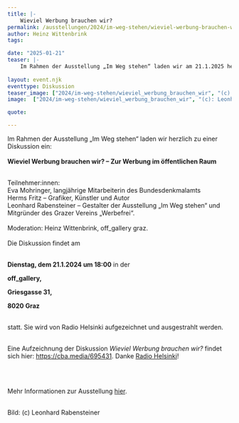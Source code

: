 ```yaml
---
title: |-
    Wieviel Werbung brauchen wir?
permalink: /ausstellungen/2024/im-weg-stehen/wieviel-werbung-brauchen-wir/
author: Heinz Wittenbrink
tags:

date: "2025-01-21"
teaser: |-
    Im Rahmen der Ausstellung „Im Weg stehen“ laden wir am 21.1.2025 herzlich zu einer Diskussion ein: Wieviel Werbung brauchen wir? – Zur Werbung im öffentlichen Raum.
 
layout: event.njk
eventtype: Diskussion
teaser_image: ["2024/im-weg-stehen/wieviel_werbung_brauchen_wir", "(c): Leonhard Rabensteiner"]
image:  ["2024/im-weg-stehen/wieviel_werbung_brauchen_wir", "(c): Leonhard Rabensteiner"]

quote:

---
```

Im Rahmen der Ausstellung „Im Weg stehen“ laden wir herzlich zu einer Diskussion ein:
<br/>
<br/>
**Wieviel Werbung brauchen wir? – Zur Werbung im öffentlichen Raum**

<br/>
Teilnehmer:innen:

<br/>
Eva Mohringer, langjährige Mitarbeiterin des Bundesdenkmalamts

<br/>
Herms Fritz – Grafiker, Künstler und Autor

<br/>
Leonhard Rabensteiner – Gestalter der Ausstellung „Im Weg stehen“ und Mitgründer des Grazer Vereins „Werbefrei“.

<br/>
<br/>
Moderation: Heinz Wittenbrink, off_gallery graz.

<br/>
<br/>
Die Diskussion findet am
<br/>
<br/>

**Dienstag, dem 21.1.2024 um 18:00** in der

**off_gallery,**

**Griesgasse 31,**

**8020 Graz**

<br/>
statt. Sie wird von Radio Helsinki aufgezeichnet und ausgestrahlt werden.
<br/>
<br/>

Eine Aufzeichnung der Diskussion *Wieviel Werbung brauchen wir?* findet sich hier: <https://cba.media/695431>. Danke [Radio Helsinki](https://helsinki.at/ "Radio Helsinki")!

</br>
</br>



Mehr Informationen zur Ausstellung [hier](https://offgallery.at/ausstellungen/2024/im-weg-stehen/ "Leonhard Rabensteiner: Im Weg stehen").

<br/>
Bild: (c) Leonhard Rabensteiner
<br/>


